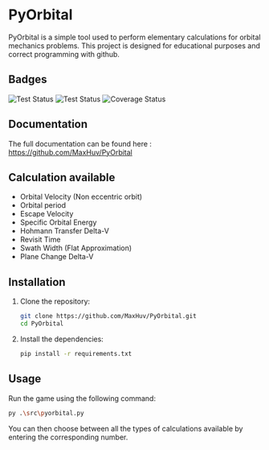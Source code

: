 # PyOrbital

PyOrbital is a simple tool used to perform elementary calculations for orbital mechanics problems. This project is designed for educational purposes and correct programming with github.

## Badges

![Test Status](https://github.com//MaxHuv/PyOrbital/actions/workflows/ci.yml/badge.svg)
![Test Status](https://github.com//MaxHuv/PyOrbital/actions/workflows/generate-docs.yml/badge.svg)
![Coverage Status](https://coveralls.io/repos/github/MaxHuv/PyOrbital/badge.svg?branch=main)

## Documentation

The full documentation can be found here :
https://github.com/MaxHuv/PyOrbital

## Calculation available

- Orbital Velocity (Non eccentric orbit)
- Orbital period
- Escape Velocity
- Specific Orbital Energy
- Hohmann Transfer Delta-V
- Revisit Time
- Swath Width (Flat Approximation)
- Plane Change Delta-V

## Installation

1. Clone the repository:
    ```sh
    git clone https://github.com/MaxHuv/PyOrbital.git
    cd PyOrbital
    ```
2. Install the dependencies:
    ```sh
    pip install -r requirements.txt
    ```
    
## Usage

Run the game using the following command:
```sh
py .\src\pyorbital.py
```
You can then choose between all the types of calculations available by entering the corresponding number.
